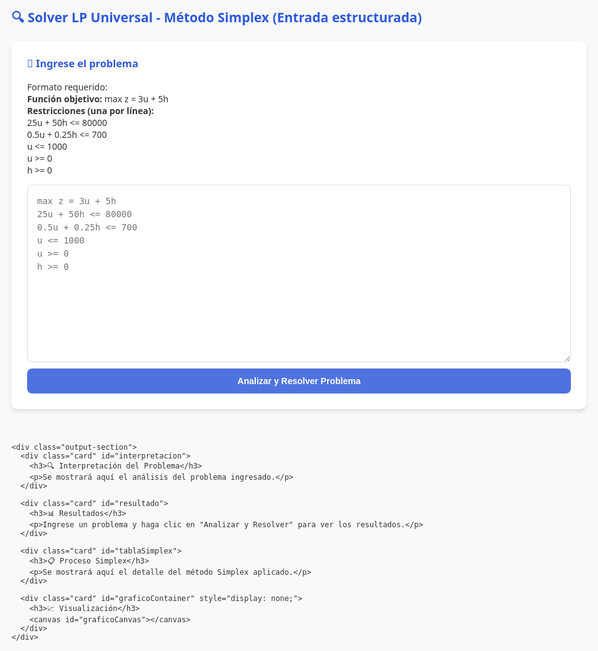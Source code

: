 <!DOCTYPE html>
<html lang="es">
<head>
  <meta charset="UTF-8" />
  <title>Solver LP Universal - Método Simplex</title>
  <script src="https://cdnjs.cloudflare.com/ajax/libs/mathjs/10.6.4/math.min.js"></script>
  <script src="https://cdn.jsdelivr.net/npm/chart.js"></script>
  <style>
    /* ... mismos estilos de antes para cuerpo, botones, tablas, etc ... */
    body {
      font-family: 'Segoe UI', Tahoma, Geneva, Verdana, sans-serif;
      background-color: #f8f9fa;
      padding: 20px;
      max-width: 1200px;
      margin: 0 auto;
      color: #333;
    }
    .container {
      display: flex;
      flex-wrap: wrap;
      gap: 20px;
    }
    .input-section,
    .output-section {
      flex: 1;
      min-width: 300px;
    }
    .card {
      background: #fff;
      padding: 25px;
      margin-bottom: 20px;
      border-radius: 10px;
      box-shadow: 0 4px 6px rgba(0, 0, 0, 0.1);
      transition: transform 0.3s, box-shadow 0.3s;
    }
    textarea {
      width: 100%;
      min-height: 200px;
      padding: 15px;
      border: 1px solid #ddd;
      border-radius: 8px;
      font-size: 1em;
      line-height: 1.5;
      resize: vertical;
    }
    button {
      background-color: #4e73df;
      color: white;
      border: none;
      padding: 12px 20px;
      border-radius: 8px;
      cursor: pointer;
      font-size: 1em;
      font-weight: 600;
      transition: background-color 0.3s;
      width: 100%;
      margin-top: 10px;
    }
    button:hover {
      background-color: #2e59d9;
    }
    button.secondary {
      background-color: #858796;
    }
    button.secondary:hover {
      background-color: #6c757d;
    }
    table {
      width: 100%;
      border-collapse: collapse;
      margin: 15px 0;
      font-size: 0.9em;
    }
    th,
    td {
      border: 1px solid #ddd;
      padding: 12px;
      text-align: center;
    }
    th {
      background-color: #f2f2f2;
      font-weight: 600;
    }
    tr:nth-child(even) {
      background-color: #f9f9f9;
    }
    h2,
    h3,
    h4 {
      color: #2e59d9;
      margin-top: 0;
    }
    .error {
      color: #e74c3c;
      background-color: #fdecea;
      padding: 15px;
      border-radius: 8px;
      margin: 15px 0;
    }
    .success {
      color: #27ae60;
      background-color: #e8f5e9;
      padding: 15px;
      border-radius: 8px;
      margin: 15px 0;
    }
    .warning {
      color: #f39c12;
      background-color: #fff8e1;
      padding: 15px;
      border-radius: 8px;
      margin: 15px 0;
    }
    .info-box {
      background-color: #f8f9fc;
      border-left: 4px solid #4e73df;
      padding: 15px;
      margin: 15px 0;
    }
    canvas {
      width: 100% !important;
      max-height: 500px !important;
      margin-top: 20px;
    }
    .loading {
      border: 4px solid #f3f3f3;
      border-top: 4px solid #3498db;
      border-radius: 50%;
      width: 30px;
      height: 30px;
      animation: spin 1s linear infinite;
      margin: 20px auto;
    }
    @keyframes spin {
      0% {
        transform: rotate(0deg);
      }
      100% {
        transform: rotate(360deg);
      }
    }
  </style>
</head>
<body>
  <h2>🔍 Solver LP Universal - Método Simplex (Entrada estructurada)</h2>

  <div class="container">
    <div class="input-section">
      <div class="card">
        <h3>📝 Ingrese el problema</h3>
        <p>Formato requerido:<br />
          <strong>Función objetivo:</strong> max z = 3u + 5h <br />
          <strong>Restricciones (una por línea):</strong><br />
          25u + 50h <= 80000<br />
          0.5u + 0.25h <= 700<br />
          u <= 1000<br />
          u >= 0<br />
          h >= 0
        </p>
        <textarea
          id="problema"
          rows="12"
          placeholder="max z = 3u + 5h&#10;25u + 50h <= 80000&#10;0.5u + 0.25h <= 700&#10;u <= 1000&#10;u >= 0&#10;h >= 0"
        ></textarea>
        <button onclick="analizarYResolver()">Analizar y Resolver Problema</button>
      </div>
    </div>

    <div class="output-section">
      <div class="card" id="interpretacion">
        <h3>🔍 Interpretación del Problema</h3>
        <p>Se mostrará aquí el análisis del problema ingresado.</p>
      </div>

      <div class="card" id="resultado">
        <h3>📊 Resultados</h3>
        <p>Ingrese un problema y haga clic en "Analizar y Resolver" para ver los resultados.</p>
      </div>

      <div class="card" id="tablaSimplex">
        <h3>📋 Proceso Simplex</h3>
        <p>Se mostrará aquí el detalle del método Simplex aplicado.</p>
      </div>

      <div class="card" id="graficoContainer" style="display: none;">
        <h3>📈 Visualización</h3>
        <canvas id="graficoCanvas"></canvas>
      </div>
    </div>
  </div>

  <script>
    // Variables globales
    let problemaActual = null;
    let solucionActual = null;
    let chartInstance = null;

    // Función para parsear entrada estructurada
    function parsearProblemaEstructurado(texto) {
      const lineas = texto
        .split('\n')
        .map((l) => l.trim())
        .filter((l) => l.length > 0);
      if (lineas.length === 0)
        throw new Error('El texto está vacío o inválido.');

      // Parse función objetivo: esperar formato "max z = 3u + 5h" o "min z = 10x + 6y"
      const objetivoLinea = lineas[0].toLowerCase();
      let tipo = null;
      if (objetivoLinea.startsWith('max'))
        tipo = 'max';
      else if (objetivoLinea.startsWith('min'))
        tipo = 'min';
      else throw new Error('La función objetivo debe comenzar con "max" o "min".');

      // Extraer término derecho (todo después del '=')
      const eqIdx = objetivoLinea.indexOf('=');
      if (eqIdx === -1) throw new Error('Función objetivo debe contener "=".');
      const funcionObjetivoTexto = objetivoLinea.substring(eqIdx + 1).trim();

      // Extraer variables usadas en función objetivo
      const variablesSet = new Set();
      const variablesRegEx = /[a-z]\w*/g;
      let match;
      while ((match = variablesRegEx.exec(funcionObjetivoTexto)) !== null) {
        variablesSet.add(match[0]);
      }
      if (variablesSet.size === 0)
        throw new Error('No se detectaron variables en la función objetivo.');

      const variables = Array.from(variablesSet);

      // Parse coeficientes de función objetivo
      const coefsObj = {};
      // Ejemplo: "3u + 5h - u2" formateamos y usamos mathjs para analizar los coeficientes
      // Convierte cada término: coef * variable
      // Para eso separaremos por operadores y extraeremos coeficientes
      variables.forEach((v) => {
        const regexTerm = new RegExp(`([+-]?\\s*\\d*\\.?\\d*)\\s*${v}`, 'g');
        let suma = 0;
        let t;
        while ((t = regexTerm.exec(funcionObjetivoTexto)) !== null) {
          let numStr = t[1].replace(/\s+/g, '');
          if (numStr === '' || numStr === '+') numStr = '1';
          else if (numStr === '-') numStr = '-1';
          suma += parseFloat(numStr);
        }
        coefsObj[v] = suma;
      });

      // Convert coeficientes en arreglo en orden de variables
      const coefs = variables.map((v) => coefsObj[v] || 0);

      // Parse restricciones (líneas 2 en adelante)
      const restricciones = [];
      for (let i = 1; i < lineas.length; i++) {
        const linea = lineas[i];

        // Match por formato coef var + coef var ... signo valor
        // Separar por <=, >=, =
        let signoMatch = null;
        let signo = null;
        if (linea.includes('<='))
          signo = '<=';
        else if (linea.includes('>='))
          signo = '>=';
        else if (linea.includes('='))
          signo = '==';
        else throw new Error(`Restricción en línea ${i + 1} debe contener '<=', '>=', o '='`);

        const parts = linea.split(signo);
        if (parts.length !== 2) throw new Error(`Restricción en línea ${i + 1} mal formada.`);

        const lhs = parts[0].trim();
        const rhs = parseFloat(parts[1].trim());

        if (isNaN(rhs)) throw new Error(`Restricción en línea ${i + 1} debe tener un número a la derecha.`);

        // Parsear coeficientes lhs por variable
        const coefsR = new Array(variables.length).fill(0);

        // Para extraer términos tipo "+ 25u", "- 0.5h", "u" 
        // Regex para términos: captura signo opcional + número opcional + variable
        const termRegex = /([+-]?\s*\d*\.?\d*)\s*([a-z]\w*)/gi;
        let m;
        while ((m = termRegex.exec(lhs)) !== null) {
          let coefStr = m[1].replace(/\s/g, '');
          const v = m[2];
          let coefVal = 1;
          if (coefStr === '+' || coefStr === '') coefVal = 1;
          else if (coefStr === '-') coefVal = -1;
          else coefVal = parseFloat(coefStr);
          const idx = variables.indexOf(v);
          if (idx === -1) throw new Error(`Variable '${v}' en línea ${i + 1} no encontrada en la función objetivo.`);
          coefsR[idx] += coefVal;
        }

        restricciones.push({
          coefficients: coefsR,
          sign,
          value: rhs,
          text: linea,
        });
      }

      return {
        variables,
        objetivo: {
          coefficients: coefs,
          tipo,
          texto: `${tipo === 'max' ? 'Maximizar' : 'Minimizar'} función objetivo`,
        },
        restricciones,
        textoOriginal: texto,
      };
    }

    // Función principal
    function analizarYResolver() {
      const textoProblema = document.getElementById('problema').value.trim();

      if (!textoProblema) {
        mostrarError('Por favor ingrese un problema para analizar.');
        return;
      }

      // Mostrar carga
      document.getElementById('resultado').innerHTML =
        '<div class="loading"></div><p>Analizando problema, por favor espere...</p>';
      document.getElementById('interpretacion').innerHTML =
        '<div class="loading"></div><p>Procesando descripción del problema...</p>';
      document.getElementById('tablaSimplex').innerHTML =
        '<p>Se mostrará el proceso Simplex aquí.</p>';
      document.getElementById('graficoContainer').style.display = 'none';

      setTimeout(() => {
        try {
          problemaActual = parsearProblemaEstructurado(textoProblema);
          mostrarInterpretacion(problemaActual);

          solucionActual = resolverProblemaSimplex(problemaActual);
          mostrarResultados(solucionActual, problemaActual);
        } catch (e) {
          mostrarError('Error al procesar el problema: ' + e.message);
          console.error(e);
        }
      }, 100);
    }

    // Mostrar interpretación del problema
    function mostrarInterpretacion(problema) {
      let html = `<h4>📌 Tipo de Problema</h4>`;
      html += `<p><strong>${problema.objetivo.tipo === 'min' ? 'Minimización' : 'Maximización'}:</strong> ${
        problema.objetivo.texto
      }</p>`;

      html += `<h4>🔢 Variables de Decisión</h4><ul>`;
      problema.variables.forEach((v, i) => {
        html += `<li><span class="var-highlight">${v}</span>: Coeficiente = ${problema.objetivo.coefficients[i]}</li>`;
      });
      html += `</ul>`;

      if (problema.restricciones.length > 0) {
        html += `<h4>📏 Restricciones Identificadas</h4><table><tr><th>Restricción</th><th>Expresión</th></tr>`;
        problema.restricciones.forEach((r) => {
          const expr = problema.variables
            .map((v, i) => (r.coefficients[i] !== 0 ? `${r.coefficients[i]}${v}` : ''))
            .filter((x) => x !== '')
            .join(' + ');

          html += `<tr><td>${r.text}</td><td>${expr} ${r.sign} ${r.value}</td></tr>`;
        });
        html += `</table>`;
      } else {
        html += `<p><em>No se identificaron restricciones específicas.</em></p>`;
      }

      document.getElementById('interpretacion').innerHTML = html;
    }

    // --- Método Simplex y demás funciones (usa las mismas que proporcionaste, sin cambios sustanciales)
    
    // Para no extenderme, aquí mantén toda tu función resolverProblemaSimplex y demás ---

    // Variables globales de Simplex y función simplexIterations igual que antes
    // ...

    // Para copiar, usa las funciones resolverProblemaSimplex, simplexIterations, mostrarResultados,
    // mostrarTablaSimplex y mostrarGrafico tal cual las tienes, pero asegurándote que showGrafico
    // use la variable global chartInstance para manejar el gráfico Chart.js con destrucción previa.

    // Aquí te dejo el cambio en mostrarGrafico para evitar el error del canvas:

    function mostrarGrafico(solution, problema) {
      const ctx = document.getElementById('graficoCanvas').getContext('2d');

      if (chartInstance) chartInstance.destroy();

      const puntosFactibles = generarPuntosFactibles(problema);

      const datasets = [
        {
          label: 'Región Factible',
          data: puntosFactibles,
          backgroundColor: 'rgba(54, 162, 235, 0.5)',
          pointRadius: 3,
          showLine: true,
          borderColor: 'rgba(54, 162, 235, 0.8)',
          fill: true,
        },
      ];

      if (solution.isOptimal && solution.variables.length === 2) {
        datasets.push({
          label: 'Solución Óptima',
          data: [{ x: solution.variables[0], y: solution.variables[1] }],
          backgroundColor: 'rgba(255, 99, 132, 1)',
          pointRadius: 8,
        });
      }

      problema.restricciones.forEach((r, i) => {
        if (r.coefficients.length === 2 && r.coefficients[0] !== 0 && r.coefficients[1] !== 0) {
          const x1 = 0;
          const y1 = (r.value - r.coefficients[0] * x1) / r.coefficients[1];
          const y2 = 0;
          const x2 = (r.value - r.coefficients[1] * y2) / r.coefficients[0];

          if (y1 >= 0 || x2 >= 0) {
            const points = [];
            if (y1 >= 0) points.push({ x: x1, y: y1 });
            if (x2 >= 0) points.push({ x: x2, y: y2 });

            if (points.length >= 2) {
              datasets.push({
                label: `Restricción ${i + 1}`,
                data: points,
                borderColor: `hsl(${i * 60}, 70%, 50%)`,
                borderWidth: 2,
                pointRadius: 0,
                fill: false,
                showLine: true,
              });
            }
          }
        }
      });

      chartInstance = new Chart(ctx, {
        type: 'scatter',
        data: {
          datasets: datasets,
        },
        options: {
          responsive: true,
          plugins: {
            legend: { position: 'top' },
            tooltip: {
              callbacks: {
                label: function (context) {
                  return `${problema.variables[0]}: ${context.parsed.x.toFixed(
                    2
                  )}, ${problema.variables[1]}: ${context.parsed.y.toFixed(2)}`;
                },
              },
            },
          },
          scales: {
            x: {
              title: { display: true, text: problema.variables[0] },
              min: 0,
              grid: { color: '#ddd' },
            },
            y: {
              title: { display: true, text: problema.variables[1] },
              min: 0,
              grid: { color: '#ddd' },
            },
          },
        },
      });

      document.getElementById('graficoContainer').style.display = 'block';
    }

    // ---

    // Mostrar error
    function mostrarError(mensaje) {
      document.getElementById('resultado').innerHTML = `
        <div class="error">
          <h3>❌ Error</h3>
          <p>${mensaje}</p>
        </div>`;
      document.getElementById('tablaSimplex').innerHTML = '';
      document.getElementById('interpretacion').innerHTML = '';
      document.getElementById('graficoContainer').style.display = 'none';
      
      if(chartInstance) {
        chartInstance.destroy();
        chartInstance = null;
      }
    }

    // Puedes copiar y pegar el resto de tus funciones del método simplex sin cambio.

  </script>
</body>
</html>
